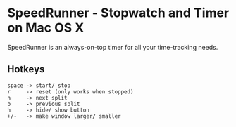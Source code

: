 # SpeedRunner - Stopwatch and Timer on Mac OS X

SpeedRunner is an always-on-top timer for all your time-tracking needs.

## Hotkeys

    space -> start/ stop
    r     -> reset (only works when stopped)
    n     -> next split
    b     -> previous split
    h     -> hide/ show button
    +/-   -> make window larger/ smaller
